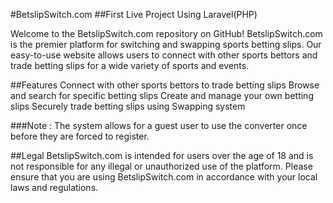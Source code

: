 #BetslipSwitch.com
##First Live Project Using Laravel(PHP)


Welcome to the BetslipSwitch.com repository on GitHub! BetslipSwitch.com is the premier platform for switching and swapping sports betting slips. Our easy-to-use website allows users to connect with other sports bettors and trade betting slips for a wide variety of sports and events.

##Features
Connect with other sports bettors to trade betting slips
Browse and search for specific betting slips
Create and manage your own betting slips
Securely trade betting slips using Swapping system


###Note :
The system allows for a guest user to use the converter once before they are forced to register. 

##Legal
BetslipSwitch.com is intended for users over the age of 18 and is not responsible for any illegal or unauthorized use of the platform. Please ensure that you are using BetslipSwitch.com in accordance with your local laws and regulations.
